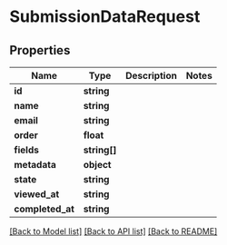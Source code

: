 # SubmissionDataRequest

## Properties
Name | Type | Description | Notes
------------ | ------------- | ------------- | -------------
**id** | **string** |  | 
**name** | **string** |  | 
**email** | **string** |  | 
**order** | **float** |  | 
**fields** | **string[]** |  | 
**metadata** | **object** |  | 
**state** | **string** |  | 
**viewed_at** | **string** |  | 
**completed_at** | **string** |  | 

[[Back to Model list]](../README.md#documentation-for-models) [[Back to API list]](../README.md#documentation-for-api-endpoints) [[Back to README]](../README.md)


